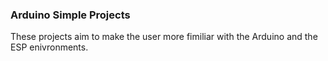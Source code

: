 ### Arduino Simple Projects
These projects aim to make the user more fimiliar with the Arduino and the ESP enivronments.
